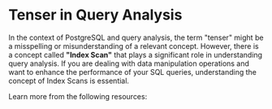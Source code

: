 # Tenser in Query Analysis

In the context of PostgreSQL and query analysis, the term "tenser" might be a misspelling or misunderstanding of a relevant concept. However, there is a concept called **"Index Scan"** that plays a significant role in understanding query analysis. If you are dealing with data manipulation operations and want to enhance the performance of your SQL queries, understanding the concept of Index Scans is essential.

Learn more from the following resources:

